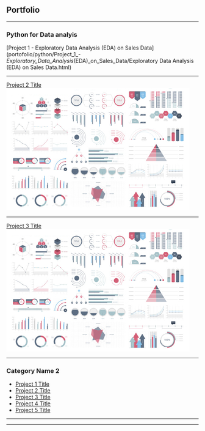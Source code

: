 ## Portfolio

---

### Python for Data analyis 

[Project 1 - Exploratory Data Analysis (EDA) on Sales Data](portofolio/python/Project_1_-_Exploratory_Data_Analysis_(EDA)_on_Sales_Data/Exploratory Data Analysis (EDA) on Sales Data.html)


---
[Project 2 Title](/pdf/sample_presentation.pdf)
<img src="images/dummy_thumbnail.jpg?raw=true"/>

---
[Project 3 Title](/sample_page) 
<img src="images/dummy_thumbnail.jpg?raw=true"/>

---

### Category Name 2

- [Project 1 Title](http://example.com/)
- [Project 2 Title](http://example.com/)
- [Project 3 Title](http://example.com/)
- [Project 4 Title](http://example.com/)
- [Project 5 Title](http://example.com/)

---




---

